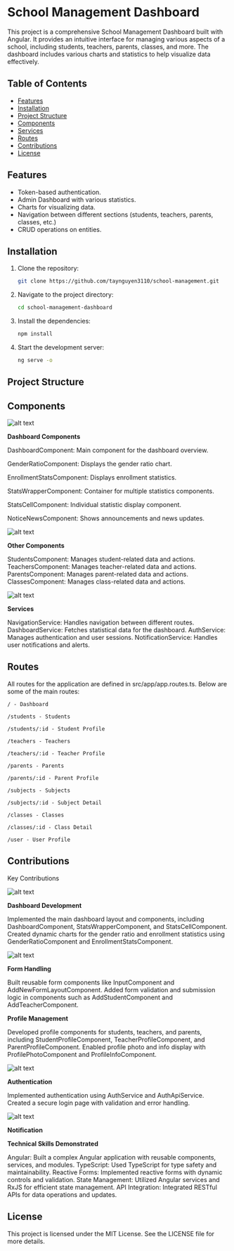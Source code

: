 # School Management Dashboard

This project is a comprehensive School Management Dashboard built with Angular. It provides an intuitive interface for managing various aspects of a school, including students, teachers, parents, classes, and more. The dashboard includes various charts and statistics to help visualize data effectively.

## Table of Contents

- [Features](#features)
- [Installation](#installation)
- [Project Structure](#project-structure)
- [Components](#components)
- [Services](#services)
- [Routes](#routes)
- [Contributions](#contributions)
- [License](#license)

## Features

- Token-based authentication.
- Admin Dashboard with various statistics.
- Charts for visualizing data.
- Navigation between different sections (students, teachers, parents, classes, etc.)
- CRUD operations on entities.

## Installation

1. Clone the repository:
   ```sh
   git clone https://github.com/taynguyen3110/school-management.git
2. Navigate to the project directory:
    ```sh
    cd school-management-dashboard
3. Install the dependencies:
    ```sh
    npm install
4. Start the development server:
    ```sh
    ng serve -o

## Project Structure


## Components

![alt text](screenshots/image-2.png)

**Dashboard Components**

DashboardComponent: Main component for the dashboard overview.

GenderRatioComponent: Displays the gender ratio chart.

EnrollmentStatsComponent: Displays enrollment statistics.

StatsWrapperComponent: Container for multiple statistics components.

StatsCellComponent: Individual statistic display component.

NoticeNewsComponent: Shows announcements and news updates.

![alt text](screenshots/image-3.png)

**Other Components**

StudentsComponent: Manages student-related data and actions.
TeachersComponent: Manages teacher-related data and actions.
ParentsComponent: Manages parent-related data and actions.
ClassesComponent: Manages class-related data and actions.

![alt text](screenshots/image-1.png)

**Services**

NavigationService: Handles navigation between different routes.
DashboardService: Fetches statistical data for the dashboard.
AuthService: Manages authentication and user sessions.
NotificationService: Handles user notifications and alerts.

## Routes

All routes for the application are defined in src/app/app.routes.ts. Below are some of the main routes:

    / - Dashboard

    /students - Students

    /students/:id - Student Profile

    /teachers - Teachers

    /teachers/:id - Teacher Profile

    /parents - Parents

    /parents/:id - Parent Profile

    /subjects - Subjects

    /subjects/:id - Subject Detail

    /classes - Classes

    /classes/:id - Class Detail

    /user - User Profile

## Contributions

Key Contributions

![alt text](screenshots/image.png)

**Dashboard Development**

Implemented the main dashboard layout and components, including DashboardComponent, StatsWrapperComponent, and StatsCellComponent.
Created dynamic charts for the gender ratio and enrollment statistics using GenderRatioComponent and EnrollmentStatsComponent.

![alt text](screenshots/image-6.png)

**Form Handling**

Built reusable form components like InputComponent and AddNewFormLayoutComponent.
Added form validation and submission logic in components such as AddStudentComponent and AddTeacherComponent.

**Profile Management**

Developed profile components for students, teachers, and parents, including StudentProfileComponent, TeacherProfileComponent, and ParentProfileComponent.
Enabled profile photo and info display with ProfilePhotoComponent and ProfileInfoComponent.

![alt text](screenshots/image-4.png)

**Authentication**

Implemented authentication using AuthService and AuthApiService.
Created a secure login page with validation and error handling.

![alt text](screenshots/image-5.png)

**Notification**

**Technical Skills Demonstrated**

Angular: Built a complex Angular application with reusable components, services, and modules.
TypeScript: Used TypeScript for type safety and maintainability.
Reactive Forms: Implemented reactive forms with dynamic controls and validation.
State Management: Utilized Angular services and RxJS for efficient state management.
API Integration: Integrated RESTful APIs for data operations and updates.

## License

This project is licensed under the MIT License. See the LICENSE file for more details.